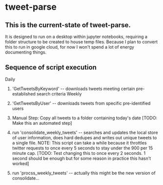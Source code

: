 # tweet-parse

## This is the current-state of tweet-parse. 

It is designed to run on a desktop within jupyter notebooks, requiring a folder structure to be created to house temp files.
Because I plan to convert this to run in google cloud, for now I won't spend a lot of energy documenting things.




## Sequence of script execution
Daily

1) 'GetTweetsByKeyword' -- downloads tweets meeting certain pre-established search criteria
Weekly

1) 'GetTweetsByUser' -- downloads tweets from specific pre-identified users

2) Manual Step: Copy all tweets to a folder containing today's date [TODO: Make this an automated step]

3) run 'consolidate_weekly_tweets' -- searches and updates the local store of user information, does hard dedupes and writes out unique tweets to a single file. NOTE: This script can take a while because it throttles twitter requests to once every 5 seconds to stay under the 900 per 15 minute cap. [TODO: Test changing this to once every 2 seconds. 1 second should be enough but for some reason in practice this hasn't worked]

4) run 'procss_weekly_tweets' -- actually this might be the new version of consolidate...
